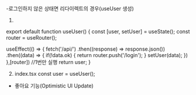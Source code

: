 -로그인하지 않은 상태면 리다이렉트의 경우(useUser 생성)

1.
export default function useUser() {
const [user, setUser] = useState();
const router = useRouter();

useEffect(() => {
fetch('/api/')
.then((response) => response.json())
.then((data) => {
if(!data.ok) {
return router.push('/login');
}
setUser(data);
})
},[router]) //1번만 실행
return user;
}



2. index.tsx
const user = useUser();



- 좋아요 기능(Optimistic UI Update)

